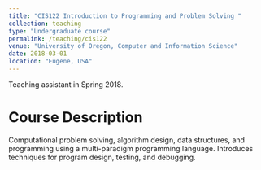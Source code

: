 ```yaml
---
title: "CIS122 Introduction to Programming and Problem Solving "
collection: teaching
type: "Undergraduate course"
permalink: /teaching/cis122
venue: "University of Oregon, Computer and Information Science"
date: 2018-03-01
location: "Eugene, USA"
---
```


Teaching assistant in Spring 2018. 


Course Description
======

Computational problem solving, algorithm design, data structures, and programming using a multi-paradigm programming language. Introduces techniques for program design, testing, and debugging.



